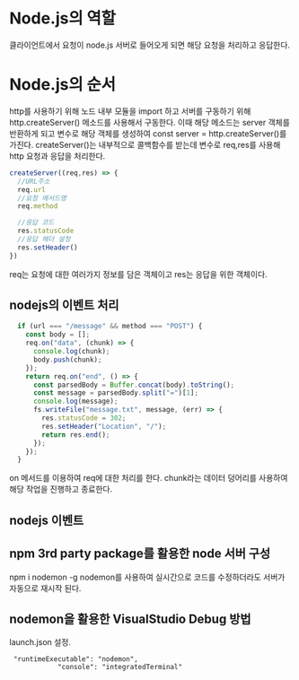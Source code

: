 # Node.js의 역할

클라이언트에서 요청이 node.js 서버로 들어오게 되면 해당 요청을 처리하고 응답한다. 


# Node.js의 순서

http를 사용하기 위해 노드 내부 모듈을 import 하고 서버를 구동하기 위해
http.createServer() 메소드를 사용해서 구동한다.
이때 해당 메소드는 server 객체를 반환하게 되고 변수로 해당 객체를 생성하여
const server = http.createServer()를 가진다. 
createServer()는 내부적으로 콜백함수를 받는데 변수로 req,res를 사용해 http 요청과 응답을 처리한다.
```javascript
createServer((req,res) => {
  //URL주소
  req.url
  //요청 메서드명
  req.method

  //응답 코드
  res.statusCode
  //응답 헤더 설정
  res.setHeader()
})
```
req는 요청에 대한 여러가지 정보를 담은 객체이고
res는 응답을 위한 객체이다.

## nodejs의 이벤트 처리
```javascript
  if (url === "/message" && method === "POST") {
    const body = [];
    req.on("data", (chunk) => {
      console.log(chunk);
      body.push(chunk);
    });
    return req.on("end", () => {
      const parsedBody = Buffer.concat(body).toString();
      const message = parsedBody.split("=")[1];
      console.log(message);
      fs.writeFile("message.txt", message, (err) => {
        res.statusCode = 302;
        res.setHeader("Location", "/");
        return res.end();
      });
    });
  }
```
on 메서드를 이용하여 req에 대한 처리를 한다. chunk라는 데이터 덩어리를 사용하여 
해당 작업을 진행하고 종료한다.


## nodejs 이벤트


## npm 3rd party package를 활용한 node 서버 구성

npm i nodemon -g 
nodemon를 사용하여 실시간으로 코드를 수정하더라도 서버가 자동으로 재시작 된다.


## nodemon을 활용한 VisualStudio Debug 방법

launch.json 설정.
```
 "runtimeExecutable": "nodemon",
            "console": "integratedTerminal"
```


